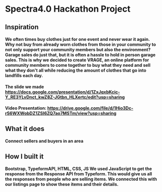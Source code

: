# Spectra4.0 Hackathon Project

## Inspiration
#### We often times buy clothes just for one event and never wear it again. Why not buy from already worn clothes from those in your community to not only support your community members but also the environment? Garage sales do just that, but it is often a hassle to hold in person garage sales. This is why we decided to create VRAGE, an online platform for community members to come together to buy what they need and sell what they don't all while reducing the amount of clothes that go into landfills each day.

#### The slide we made https://docs.google.com/presentation/d/1ZxJqxbKcic-Y_RE3YLvDnct_kwZ8Z-JGtbn_HLXertc/edit?usp=sharing

#### Video Presentation: https://drive.google.com/file/d/1Hio3Dc-rS6WXWobDZ1ZSI6ZQ7ao7MSTm/view?usp=sharing

## What it does
#### Connect sellers and buyers in an area

## How I built it
#### Bootstrap, TypeformAPI, HTML, CSS, JS We used JavaScript to get the response from the Response API from Typeform. This would give us all the responses from people who are selling items. We connected this with our listings page to show these items and their details.
